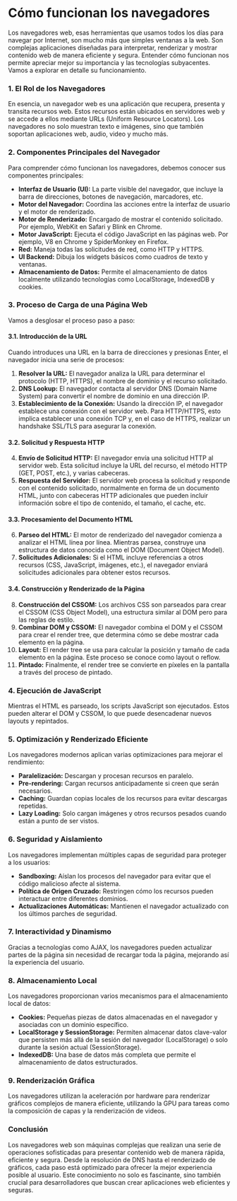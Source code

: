 # Cómo funcionan los navegadores

Los navegadores web, esas herramientas que usamos todos los días para navegar por Internet, son mucho más que simples ventanas a la web. Son complejas aplicaciones diseñadas para interpretar, renderizar y mostrar contenido web de manera eficiente y segura. Entender cómo funcionan nos permite apreciar mejor su importancia y las tecnologías subyacentes. Vamos a explorar en detalle su funcionamiento.

### 1. **El Rol de los Navegadores**

En esencia, un navegador web es una aplicación que recupera, presenta y transita recursos web. Estos recursos están ubicados en servidores web y se accede a ellos mediante URLs (Uniform Resource Locators). Los navegadores no solo muestran texto e imágenes, sino que también soportan aplicaciones web, audio, video y mucho más.

### 2. **Componentes Principales del Navegador**

Para comprender cómo funcionan los navegadores, debemos conocer sus componentes principales:

- **Interfaz de Usuario (UI):** La parte visible del navegador, que incluye la barra de direcciones, botones de navegación, marcadores, etc.
- **Motor del Navegador:** Coordina las acciones entre la interfaz de usuario y el motor de renderizado.
- **Motor de Renderizado:** Encargado de mostrar el contenido solicitado. Por ejemplo, WebKit en Safari y Blink en Chrome.
- **Motor JavaScript:** Ejecuta el código JavaScript en las páginas web. Por ejemplo, V8 en Chrome y SpiderMonkey en Firefox.
- **Red:** Maneja todas las solicitudes de red, como HTTP y HTTPS.
- **UI Backend:** Dibuja los widgets básicos como cuadros de texto y ventanas.
- **Almacenamiento de Datos:** Permite el almacenamiento de datos localmente utilizando tecnologías como LocalStorage, IndexedDB y cookies.

### 3. **Proceso de Carga de una Página Web**

Vamos a desglosar el proceso paso a paso:

#### 3.1. **Introducción de la URL**

Cuando introduces una URL en la barra de direcciones y presionas Enter, el navegador inicia una serie de procesos:

1. **Resolver la URL:** El navegador analiza la URL para determinar el protocolo (HTTP, HTTPS), el nombre de dominio y el recurso solicitado.
2. **DNS Lookup:** El navegador contacta al servidor DNS (Domain Name System) para convertir el nombre de dominio en una dirección IP.
3. **Establecimiento de la Conexión:** Usando la dirección IP, el navegador establece una conexión con el servidor web. Para HTTP/HTTPS, esto implica establecer una conexión TCP y, en el caso de HTTPS, realizar un handshake SSL/TLS para asegurar la conexión.

#### 3.2. **Solicitud y Respuesta HTTP**

4. **Envío de Solicitud HTTP:** El navegador envía una solicitud HTTP al servidor web. Esta solicitud incluye la URL del recurso, el método HTTP (GET, POST, etc.), y varias cabeceras.
5. **Respuesta del Servidor:** El servidor web procesa la solicitud y responde con el contenido solicitado, normalmente en forma de un documento HTML, junto con cabeceras HTTP adicionales que pueden incluir información sobre el tipo de contenido, el tamaño, el cache, etc.

#### 3.3. **Procesamiento del Documento HTML**

6. **Parseo del HTML:** El motor de renderizado del navegador comienza a analizar el HTML línea por línea. Mientras parsea, construye una estructura de datos conocida como el DOM (Document Object Model).
7. **Solicitudes Adicionales:** Si el HTML incluye referencias a otros recursos (CSS, JavaScript, imágenes, etc.), el navegador enviará solicitudes adicionales para obtener estos recursos.

#### 3.4. **Construcción y Renderizado de la Página**

8. **Construcción del CSSOM:** Los archivos CSS son parseados para crear el CSSOM (CSS Object Model), una estructura similar al DOM pero para las reglas de estilo.
9. **Combinar DOM y CSSOM:** El navegador combina el DOM y el CSSOM para crear el render tree, que determina cómo se debe mostrar cada elemento en la página.
10. **Layout:** El render tree se usa para calcular la posición y tamaño de cada elemento en la página. Este proceso se conoce como layout o reflow.
11. **Pintado:** Finalmente, el render tree se convierte en píxeles en la pantalla a través del proceso de pintado.

### 4. **Ejecución de JavaScript**

Mientras el HTML es parseado, los scripts JavaScript son ejecutados. Estos pueden alterar el DOM y CSSOM, lo que puede desencadenar nuevos layouts y repintados.

### 5. **Optimización y Renderizado Eficiente**

Los navegadores modernos aplican varias optimizaciones para mejorar el rendimiento:

- **Paralelización:** Descargan y procesan recursos en paralelo.
- **Pre-rendering:** Cargan recursos anticipadamente si creen que serán necesarios.
- **Caching:** Guardan copias locales de los recursos para evitar descargas repetidas.
- **Lazy Loading:** Solo cargan imágenes y otros recursos pesados cuando están a punto de ser vistos.

### 6. **Seguridad y Aislamiento**

Los navegadores implementan múltiples capas de seguridad para proteger a los usuarios:

- **Sandboxing:** Aíslan los procesos del navegador para evitar que el código malicioso afecte al sistema.
- **Política de Origen Cruzado:** Restringen cómo los recursos pueden interactuar entre diferentes dominios.
- **Actualizaciones Automáticas:** Mantienen el navegador actualizado con los últimos parches de seguridad.

### 7. **Interactividad y Dinamismo**

Gracias a tecnologías como AJAX, los navegadores pueden actualizar partes de la página sin necesidad de recargar toda la página, mejorando así la experiencia del usuario.

### 8. **Almacenamiento Local**

Los navegadores proporcionan varios mecanismos para el almacenamiento local de datos:

- **Cookies:** Pequeñas piezas de datos almacenadas en el navegador y asociadas con un dominio específico.
- **LocalStorage y SessionStorage:** Permiten almacenar datos clave-valor que persisten más allá de la sesión del navegador (LocalStorage) o solo durante la sesión actual (SessionStorage).
- **IndexedDB:** Una base de datos más completa que permite el almacenamiento de datos estructurados.

### 9. **Renderización Gráfica**

Los navegadores utilizan la aceleración por hardware para renderizar gráficos complejos de manera eficiente, utilizando la GPU para tareas como la composición de capas y la renderización de videos.

### Conclusión

Los navegadores web son máquinas complejas que realizan una serie de operaciones sofisticadas para presentar contenido web de manera rápida, eficiente y segura. Desde la resolución de DNS hasta el renderizado de gráficos, cada paso está optimizado para ofrecer la mejor experiencia posible al usuario. Este conocimiento no solo es fascinante, sino también crucial para desarrolladores que buscan crear aplicaciones web eficientes y seguras.